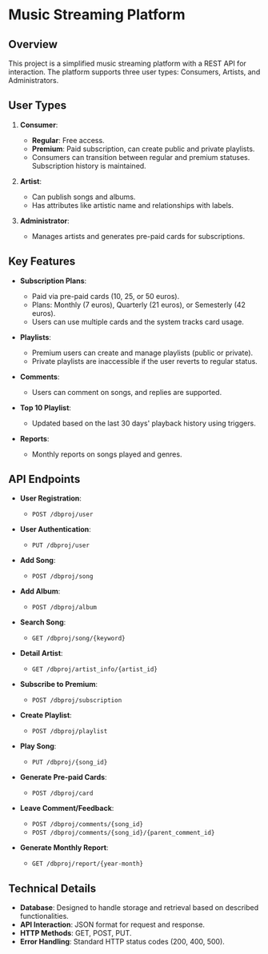 # Music Streaming Platform

## Overview

This project is a simplified music streaming platform with a REST API for interaction. The platform supports three user types: Consumers, Artists, and Administrators.

## User Types

1. **Consumer**: 
   - **Regular**: Free access.
   - **Premium**: Paid subscription, can create public and private playlists.
   - Consumers can transition between regular and premium statuses. Subscription history is maintained.

2. **Artist**: 
   - Can publish songs and albums.
   - Has attributes like artistic name and relationships with labels.

3. **Administrator**: 
   - Manages artists and generates pre-paid cards for subscriptions.

## Key Features

- **Subscription Plans**: 
  - Paid via pre-paid cards (10, 25, or 50 euros).
  - Plans: Monthly (7 euros), Quarterly (21 euros), or Semesterly (42 euros).
  - Users can use multiple cards and the system tracks card usage.

- **Playlists**:
  - Premium users can create and manage playlists (public or private).
  - Private playlists are inaccessible if the user reverts to regular status.

- **Comments**:
  - Users can comment on songs, and replies are supported.

- **Top 10 Playlist**:
  - Updated based on the last 30 days' playback history using triggers.

- **Reports**:
  - Monthly reports on songs played and genres.

## API Endpoints

- **User Registration**: 
  - `POST /dbproj/user`
  
- **User Authentication**: 
  - `PUT /dbproj/user`

- **Add Song**: 
  - `POST /dbproj/song`

- **Add Album**: 
  - `POST /dbproj/album`

- **Search Song**: 
  - `GET /dbproj/song/{keyword}`

- **Detail Artist**: 
  - `GET /dbproj/artist_info/{artist_id}`

- **Subscribe to Premium**: 
  - `POST /dbproj/subscription`

- **Create Playlist**: 
  - `POST /dbproj/playlist`

- **Play Song**: 
  - `PUT /dbproj/{song_id}`

- **Generate Pre-paid Cards**: 
  - `POST /dbproj/card`

- **Leave Comment/Feedback**: 
  - `POST /dbproj/comments/{song_id}`
  - `POST /dbproj/comments/{song_id}/{parent_comment_id}`

- **Generate Monthly Report**: 
  - `GET /dbproj/report/{year-month}`

## Technical Details

- **Database**: Designed to handle storage and retrieval based on described functionalities.
- **API Interaction**: JSON format for request and response.
- **HTTP Methods**: GET, POST, PUT.
- **Error Handling**: Standard HTTP status codes (200, 400, 500).
